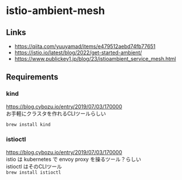 # istio-ambient-mesh
## Links
- https://qiita.com/yuuyamad/items/e479512aebd74fb77651
- https://istio.io/latest/blog/2022/get-started-ambient/
- https://www.publickey1.jp/blog/23/istioambient_service_mesh.html

## Requirements
### kind
https://blog.cybozu.io/entry/2019/07/03/170000  
お手軽にクラスタを作れるCLIツールらしい  
```bash
brew install kind
```

### istioctl
https://blog.cybozu.io/entry/2019/07/03/170000  
istio は kubernetes で envoy proxy を操るツール？らしい  
istioctl はそのCLIツール  
```brew install istioctl```
